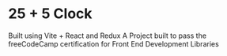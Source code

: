 # 25 + 5 Clock

Built using Vite + React and Redux
A Project built to pass the freeCodeCamp certification for Front End Development Libraries

